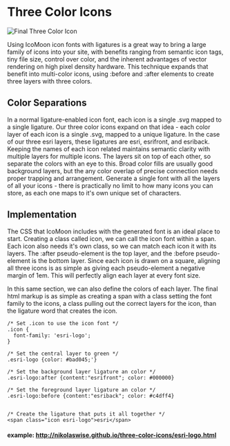 # Three Color Icons

![Final Three Color Icon](/images/final.jpg)

Using IcoMoon icon fonts with ligatures is a great way to bring a large family of icons into your site, with benefits ranging from semantic icon tags, tiny file size, control over color, and the inherent advantages of vector rendering on high pixel density hardware. This technique expands that benefit into multi-color icons, using :before and :after elements to create three layers with three colors. 

## Color Separations
In a normal ligature-enabled icon font, each icon is a single .svg mapped to a single ligature. Our three color icons expand on that idea - each color layer of each icon is a single .svg, mapped to a unique ligature. In the case of our three esri layers, these ligatures are esri, esrifront, and esriback. Keeping the names of each icon related maintains semantic clarity with multiple layers for multiple icons. The layers sit on top of each other, so separate the colors with an eye to this. Broad color fills are usually good background layers, but the any color overlap of precise connection needs proper trapping and arrangement. Generate a single font with all the layers of all your icons - there is practically no limit to how many icons you can store, as each one maps to it's own unique set of characters. 

## Implementation
The CSS that IcoMoon includes with the generated font is an ideal place to start. Creating a class called icon, we can call the icon font within a span. Each icon also needs it's own class, so we can match each icon it with its layers. The :after pseudo-element is the top layer, and the :before pseudo-element is the bottom layer. Since each icon is drawn on a square, aligning all three icons is as simple as giving each pseudo-element a negative margin of 1em. This will perfectly align each  layer at every font size.

In this same section, we can also define the colors of each layer. The final html markup is as simple as creating a span with a class setting the font family to the icons, a class pulling out the correct layers for the icon, than the ligature word that creates the icon. 

```
/* Set .icon to use the icon font */
.icon {
  font-family: 'esri-logo';
}

/* Set the central layer to green */
.esri-logo {color: #bad045;'}

/* Set the background layer ligature an color */
.esri-logo:after {content:"esrifront"; color: #000000}

/* Set the foreground layer ligature an color */
.esri-logo:before {content:"esriback"; color: #c4dff4}


/* Create the ligature that puts it all together */
<span class="icon esri-logo">esri</span>	
```

#### example: http://nikolaswise.github.io/three-color-icons/esri-logo.html